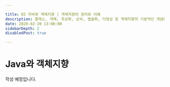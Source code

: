 ```yaml
---

title: 03 자바와 객체지향 | 객체지향의 원리와 이해
description: 클래스, 객체, 추상화, 상속, 캡슐화, 다형성 등 객체지향의 기본적인 개념에 대해 이해하여봅시다. 
date: 2020-02-20 13:00:00
sidebarDepth: 2
disabledPost: true

---
```


# Java와 객체지향

작성 예정입니다.